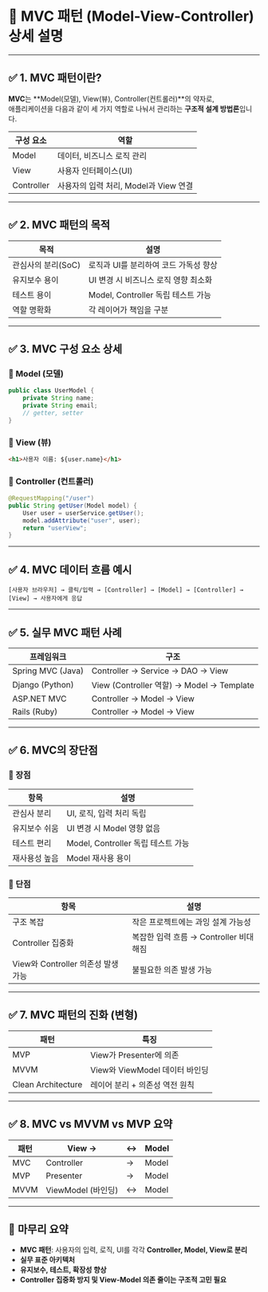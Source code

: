 
# 📘 MVC 패턴 (Model-View-Controller) 상세 설명

---

## ✅ 1. MVC 패턴이란?

**MVC**는 **Model(모델), View(뷰), Controller(컨트롤러)**의 약자로,  
애플리케이션을 다음과 같이 세 가지 역할로 나눠서 관리하는 **구조적 설계 방법론**입니다.

| 구성 요소 | 역할 |
|------------|----------------------|
| Model | 데이터, 비즈니스 로직 관리 |
| View | 사용자 인터페이스(UI) |
| Controller | 사용자의 입력 처리, Model과 View 연결 |

---

## ✅ 2. MVC 패턴의 목적

| 목적 | 설명 |
|------|------|
| 관심사의 분리(SoC) | 로직과 UI를 분리하여 코드 가독성 향상 |
| 유지보수 용이 | UI 변경 시 비즈니스 로직 영향 최소화 |
| 테스트 용이 | Model, Controller 독립 테스트 가능 |
| 역할 명확화 | 각 레이어가 책임을 구분 |

---

## ✅ 3. MVC 구성 요소 상세

### 🔹 Model (모델)

```java
public class UserModel {
    private String name;
    private String email;
    // getter, setter
}
```

### 🔹 View (뷰)

```html
<h1>사용자 이름: ${user.name}</h1>
```

### 🔹 Controller (컨트롤러)

```java
@RequestMapping("/user")
public String getUser(Model model) {
    User user = userService.getUser();
    model.addAttribute("user", user);
    return "userView";
}
```

---

## ✅ 4. MVC 데이터 흐름 예시

```
[사용자 브라우저] → 클릭/입력 → [Controller] → [Model] → [Controller] → [View] → 사용자에게 응답
```

---

## ✅ 5. 실무 MVC 패턴 사례

| 프레임워크 | 구조 |
|------------|------|
| Spring MVC (Java) | Controller → Service → DAO → View |
| Django (Python) | View (Controller 역할) → Model → Template |
| ASP.NET MVC | Controller → Model → View |
| Rails (Ruby) | Controller → Model → View |

---

## ✅ 6. MVC의 장단점

### 🔹 장점

| 항목 | 설명 |
|------|------|
| 관심사 분리 | UI, 로직, 입력 처리 독립 |
| 유지보수 쉬움 | UI 변경 시 Model 영향 없음 |
| 테스트 편리 | Model, Controller 독립 테스트 가능 |
| 재사용성 높음 | Model 재사용 용이 |

### 🔹 단점

| 항목 | 설명 |
|------|------|
| 구조 복잡 | 작은 프로젝트에는 과잉 설계 가능성 |
| Controller 집중화 | 복잡한 입력 흐름 → Controller 비대해짐 |
| View와 Controller 의존성 발생 가능 | 불필요한 의존 발생 가능 |

---

## ✅ 7. MVC 패턴의 진화 (변형)

| 패턴 | 특징 |
|------|------|
| MVP | View가 Presenter에 의존 |
| MVVM | View와 ViewModel 데이터 바인딩 |
| Clean Architecture | 레이어 분리 + 의존성 역전 원칙 |

---

## ✅ 8. MVC vs MVVM vs MVP 요약

| 패턴 | View → | ↔ | Model |
|------|--------|----|-------|
| MVC | Controller | → | Model |
| MVP | Presenter | → | Model |
| MVVM | ViewModel (바인딩) | ↔ | Model |

---

## 🎯 마무리 요약

- **MVC 패턴**: 사용자의 입력, 로직, UI를 각각 **Controller, Model, View로 분리**
- **실무 표준 아키텍처**
- **유지보수, 테스트, 확장성 향상**
- **Controller 집중화 방지 및 View-Model 의존 줄이는 구조적 고민 필요**
